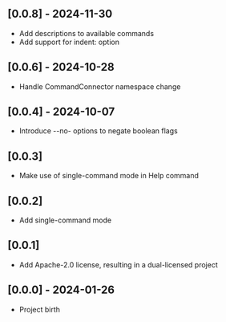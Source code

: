## [0.0.8] - 2024-11-30

* Add descriptions to available commands
* Add support for indent: option

## [0.0.6] - 2024-10-28

* Handle CommandConnector namespace change

## [0.0.4] - 2024-10-07

* Introduce --no- options to negate boolean flags

## [0.0.3]

* Make use of single-command mode in Help command

## [0.0.2]

* Add single-command mode

## [0.0.1]

* Add Apache-2.0 license, resulting in a dual-licensed project

## [0.0.0] - 2024-01-26

* Project birth
